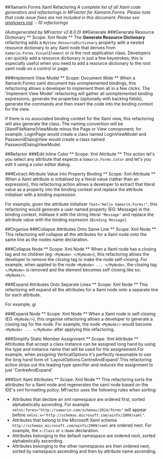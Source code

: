 
##Xamarin.Forms Xaml Refactoring
*A complete list of all Xaml code generators and refactorings in MFractor for Xamarin.Forms.
Please note that code issue fixes are not included in this document. Please see [analysers.md](analysers.md). - 10 refactorings*

*(Autogenerated by MFractor v2.8.0.0)*
##Generate
###Generate Resource Dictionary
** Scope: Xml Node **
The **Generate Resource Dictionary** refactoring adds a `MyView.ResourceDictionary` property with a nested resource dictionary to any Xaml node that derives from `Xamarin.Forms.VisualElement` or is the root application class. Developers can quickly add a resource dictionary in just a few keystrokes; this is especially useful when you need to add a resource dictionary to the root xaml node on a control or page.

###Implement View Model
** Scope: Document Wide **
When a Xamarin.Forms xaml document has unimplemented bindings, this refactoring allows a developer to implement them all in a few clicks.
The 'Implement View Model' refactoring will gather all unimplemented binding expressions, generate the properties (optionally with backing fields), generate the commands and then insert the code into the binding context for the view.

If there is no associated binding context for the Xaml view, this refactoring will also generate the class. The naming convention will be [XamlFileName]ViewMode minus the Page or View comoponent; for example, LoginPage would create a class named LoginViewModel and PasswordDialogView would create a class named PasswordDialogViewModel.

##Refactor
###Edit Inline Color
** Scope: Xml Attribute **
This action let's you select any attribute that expects a `Xamarin.Forms.Color` and let's you edit it using a color editor dialog.

###Extract Attribute Value Into Property Binding
** Scope: Xml Attribute **
When a Xaml attribute is initialised by a literal value (rather than an expression), this refactoring action allows a developer to extract that literal value as a property into the binding context and replace the attribute initialiser with a binding expression.

For example, given the attribute initialiser `Text="Hello Xamarin.Forms!"`, this refactoring would generate a user named property (EG: Message) in the binding context, initiliase it with the string literal `"Message"` and replace the attribute value with the binding expresion `{Binding Message}`.

##Organise
###Collapse Attributes Onto Same Line
** Scope: Xml Node **
This refactoring will collapse all the attributes for a Xaml node onto the same line as the nodes name declaration.

###Collapse Node
** Scope: Xml Node **
When a Xaml node has a closing tag and no children (eg: `<MyNode> </MyNode>`), this refactoring allows the developer to remove the closing tag to make the node self-closing. For example, when applied to the node `<MyNode> ... </MyNode>`, the closing tag `</MyNode>` is removed and the element becomes self closing like so: `<MyNode/>`.

###Expand Attributes Onto Separate Lines
** Scope: Xml Node **
This refactoring will expand all the attributes for a Xaml node onto a separate line for each attribute.

For example, gi

###Expand Node
** Scope: Xml Node **
When a Xaml node is self-closing (EG `<MyNode/>`), this organise refactoring allows a developer to generate a closing tag for the node. For example, the node `<MyNode/>` would become `<MyNode> ... </MyNode>` after applying this refactoring.

###Simplify Static Member Assignment
** Scope: Xml Attribute **
Attributes that accept a class instance can be assigned long hand by using the type and instance name that will be used for the assignement.For example, when assigning VerticalOptions it's perfectly reasonable to use the long hand form of 'LayoutOptions.CentreAndExpand'.This refactoring action strips out the leading type specifier and reduces the assignment to just 'CentreAndExpand'

###Sort Xaml Attributes
** Scope: Xml Node **
This refactoring sorts the attributes for a Xaml node and regenerates the xaml node based on the IDE's xml formatting policy.
MFractor uses the following rules when sorting:

 * Attributes that declare an xml namespace are ordered first, sorted alphabetically ascending. For example `xmlns:forms="http://xamarin.com/schemas/2014/forms"` will appear before `xmlns:x="http://schemas.microsoft.com/winfx/2009/xaml"`.
 * Attributes that belong to the Microsoft Xaml schema `http://schemas.microsoft.com/winfx/2009/xaml` are ordered next. For example, the `x:Class` or `x:Name` declaration.
 * Attributes belonging to the default namespace are ordered next, sorted alphabetically ascending.
 * Attributes belonging to the other namespaces are then ordered next, sorted by namespace ascending and then by attribute name ascending.



